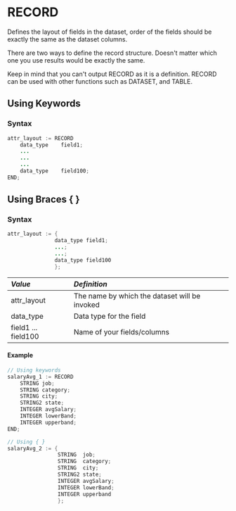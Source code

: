 # RECORD

Defines the layout of fields in the dataset, order of the fields should be exactly the same as the dataset columns.

There are two ways to define the record structure. Doesn't matter which one you use results would be exactly the same.

Keep in mind that you can't output RECORD as it is a definition.  RECORD can be used with other  functions such as DATASET, and TABLE. 

## Using Keywords


### Syntax

```java
attr_layout := RECORD
    data_type    field1;
    ...
    ...
    ...
    data_type    field100;
END;
```

## Using Braces { }

### Syntax

```java
attr_layout := {
               data_type field1;
               ...;
               ...; 
               data_type field100
               };
```

|*Value*|*Definition*|
|:----|:---------|
attr_layout | The name by which the dataset will be invoked 
data_type   | Data type for the field
field1 ... field100 | Name of your fields/columns

#### Example

```java
// Using keywords
salaryAvg_1 := RECORD
    STRING job;
    STRING category;
    STRING city;
    STRING2 state;
    INTEGER avgSalary;
    INTEGER lowerBand;
    INTEGER upperband;
END;

// Using { }
salaryAvg_2 := {
                STRING  job;
                STRING  category;
                STRING  city;
                STRING2 state;
                INTEGER avgSalary;
                INTEGER lowerBand;
                INTEGER upperband
                };
```


